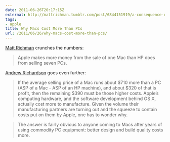 ```yaml
---
date: 2011-06-26T20:17:15Z
external: http://mattrichman.tumblr.com/post/6844151919/a-consequence-of-losing-the-pc-wars
tags:
- apple
title: Why Macs Cost More Than PCs
url: /2011/06/26/why-macs-cost-more-than-pcs/
---
```


[Matt Richman](http://mattrichman.tumblr.com/post/6844151919/a-consequence-of-losing-the-pc-wars) crunches the numbers:

> Apple makes more money from the sale of one Mac than HP does from selling seven PCs.

[Andrew Richardson](http://www.bazingajournal.com/2011/06/why-macs-cost-more.html) goes even further:

> If the average selling price of a Mac runs about $710 more than a PC (ASP of a Mac - ASP of an HP machine), and about $320 of that is profit, then the remaining $390 must be those higher costs. Apple’s computing hardware, and the software development behind OS X, actually cost more to manufacture. Given the volume their manufacturing partners are turning out and the squeeze to contain costs put on them by Apple, one has to wonder why.

> The answer is fairly obvious to anyone coming to Macs after years of using commodity PC equipment: better design and build quality costs more.
